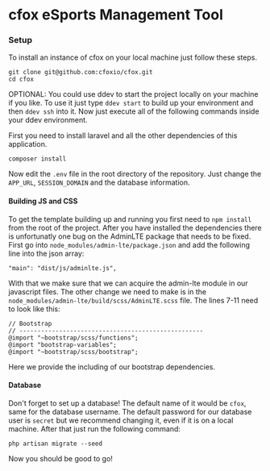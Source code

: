 # cfox eSports Management Tool
### Setup

To install an instance of cfox on your local machine just follow these steps.

```
git clone git@github.com:cfoxio/cfox.git
cd cfox
```

OPTIONAL: You could use ddev to start the project locally on your machine if you like. To use it just type `ddev start` to build up your environment and then `ddev ssh` into it. Now just execute all of the following commands inside your ddev environment.

First you need to install laravel and all the other dependencies of this application.

```composer install```

Now edit the `.env` file in the root directory of the repository. Just change the `APP_URL`, `SESSION_DOMAIN` and the database information.

#### Building JS and CSS

To get the template building up and running you first need to `npm install` from the root of the project. After you have installed the dependencies there is unfortunatly one bug on the AdminLTE package that needs to be fixed. First go into `node_modules/admin-lte/package.json` and add the following line into the json array:

```
"main": "dist/js/adminlte.js",
```

With that we make sure that we can acquire the admin-lte module in our javascript files.
The other change we need to make is in the `node_modules/admin-lte/build/scss/AdminLTE.scss` file. The lines 7-11 need to look like this:

```
// Bootstrap
// ---------------------------------------------------
@import "~bootstrap/scss/functions";
@import "bootstrap-variables";
@import "~bootstrap/scss/bootstrap";
```

Here we provide the including of our bootstrap dependencies.

#### Database

Don't forget to set up a database! The default name of it would be `cfox`, same for the database username.
The default password for our database user is `secret` but we recommend changing it, even if it is on a local machine.
After that just run the following command:

```
php artisan migrate --seed
```

Now you should be good to go!
